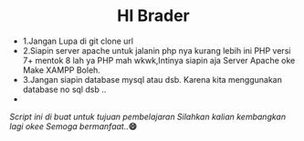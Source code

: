 <h1 align="center">HI Brader</h1>
<ul>
<li>1.Jangan Lupa di git clone url</li>
  <li>2.Siapin server apache untuk jalanin php nya kurang lebih ini PHP versi 7+ mentok 8 lah ya PHP mah wkwk,Intinya siapin aja Server Apache oke Make XAMPP Boleh.</li>
<li>3.Jangan siapin database mysql atau dsb. Karena kita menggunakan database no sql dsb ..<li>  
</ul>

<i>Script ini di buat untuk tujuan pembelajaran 
Silahkan kalian kembangkan lagi okee Semoga bermanfaat..</i><b>😄</b>
